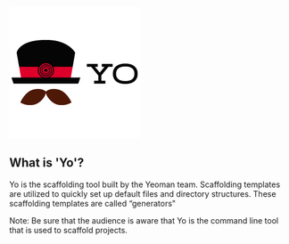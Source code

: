 ![Yo Command](../assets/images/yo.png)
## What is 'Yo'?

Yo is the scaffolding tool built by the Yeoman team. Scaffolding templates are utilized to quickly set up default files and directory structures. These scaffolding templates are called “generators"

Note:
Be sure that the audience is aware that Yo is the command line tool that is used
to scaffold projects.